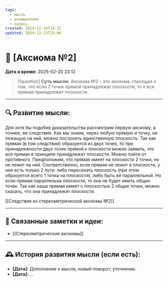 ```yaml
---
tags:
  - мысль
  - размышление
  - запись
created: 2024-12-18T14:32
updated: 2024-12-23T15:06
---
```


# 💭  [Аксиома №2]

**Дата и время:** 2025-02-20 23:12

> [!question] **Суть мысли:**
> Аксиома №2 – это аксиома, гласящая о том, что если 2 точки прямой принадлежат плоскости, то и вся прямая принадлежит плоскости.

---

## 🔍 Развитие мысли:

Для хотя бы подобия доказательства рассмотрим первую аксиому, а точнее, ее следствие. Как мы знаем, через любую прямую и точку, не лежащую на ней, можно построить единственную плоскость. Так как прямая (в том следствии) образуется из двух точек, то при принадлежности двух точек прямой к плоскости можно заявить, что вся прямая в принципе принадлежит плоскости.
Можно пойти от противного. Предположим, что прямая имеет на плоскости 2 точки, но не лежит на ней. Соответственно, если прямая не лежит в плоскости, у нее есть только 2 пути: либо пересекать плоскость (при этом образуется всего 1 точка на плоскости), либо быть ей параллельной. Но если прямая параллельна плоскости, то она не будет иметь общих точек. Так как наша прямая имеет с плоскостью 2 общие точки, можно сказать, что она принадлежит плоскости.

[[Следствие из стереометрической аксиомы №2]]

---

## 🔄 Связанные заметки и идеи:

- [[Стереометрические аксиомы]]

---

## 🕰️ История развития мысли (если есть):

* **[Дата]:**  Дополнение к мысли, новый поворот, уточнение.
* **[Дата]:**  ...
